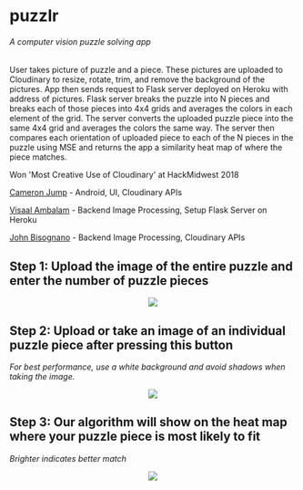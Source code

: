 # puzzlr
###### _A computer vision puzzle solving app_ 
User takes picture of puzzle and a piece. These pictures are uploaded to Cloudinary to resize, rotate, trim, and remove the background of the pictures. App then sends request to Flask server deployed on Heroku with address of pictures. Flask server breaks the puzzle into N pieces and breaks each of those pieces into 4x4 grids and averages the colors in each element of the grid. The server converts the uploaded puzzle piece into the same 4x4 grid and averages the colors the same way. The server then compares each orientation of uploaded piece to each of the N pieces in the puzzle using MSE and returns the app a similarity heat map of where the piece matches.

Won 'Most Creative Use of Cloudinary' at HackMidwest 2018

[Cameron Jump](https://github.com/cameronjump/) - Android, UI, Cloudinary APIs

[Visaal Ambalam](https://github.com/visaals/) -  Backend Image Processing, Setup Flask Server on Heroku

[John Bisognano](https://github.com/johnbisognano) - Backend Image Processing, Cloudinary APIs

## Step 1: Upload the image of the entire puzzle and enter the number of puzzle pieces
<p align="center">
<img align="center" src="http://res.cloudinary.com/puzzlr/image/upload/c_scale,q_100,w_200/v1532396480/43086292-9bb5293c-8e62-11e8-8b87-c2b98e4d754d.jpg">
</p>

## Step 2: Upload or take an image of an individual puzzle piece after pressing this button
_For best performance, use a white background and avoid shadows when taking the image._
<p align="center">
<img align="center" src="http://res.cloudinary.com/puzzlr/image/upload/c_scale,q_100,w_200/v1532396459/43086293-9bc205ee-8e62-11e8-8a90-34e88946625d.jpg">
</p>

## Step 3: Our algorithm will show on the heat map where your puzzle piece is most likely to fit 
_Brighter indicates better match_
<p align="center">
<img src="http://res.cloudinary.com/puzzlr/image/upload/c_scale,q_100,w_200/v1532396471/43086291-9ba4fbac-8e62-11e8-9016-cf2f2299604f.jpg">
</p>





